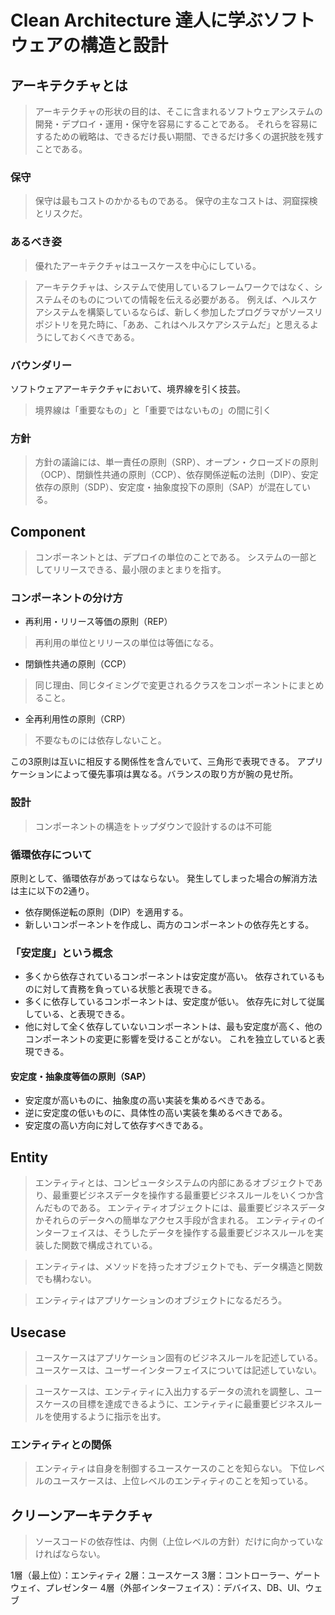 # Clean Architecture 達人に学ぶソフトウェアの構造と設計

## アーキテクチャとは

> アーキテクチャの形状の目的は、そこに含まれるソフトウェアシステムの開発・デプロイ・運用・保守を容易にすることである。
> それらを容易にするための戦略は、できるだけ長い期間、できるだけ多くの選択肢を残すことである。

### 保守

> 保守は最もコストのかかるものである。
> 保守の主なコストは、洞窟探検とリスクだ。

### あるべき姿

> 優れたアーキテクチャはユースケースを中心にしている。

> アーキテクチャは、システムで使用しているフレームワークではなく、システムそのものについての情報を伝える必要がある。
> 例えば、ヘルスケアシステムを構築しているならば、新しく参加したプログラマがソースリポジトリを見た時に、「ああ、これはヘルスケアシステムだ」と思えるようにしておくべきである。

### バウンダリー

ソフトウェアアーキテクチャにおいて、境界線を引く技芸。

> 境界線は「重要なもの」と「重要ではないもの」の間に引く

### 方針

> 方針の議論には、単一責任の原則（SRP）、オープン・クローズドの原則（OCP）、閉鎖性共通の原則（CCP）、依存関係逆転の法則（DIP）、安定依存の原則（SDP）、安定度・抽象度投下の原則（SAP）が混在している。

## Component

> コンポーネントとは、デプロイの単位のことである。
> システムの一部としてリリースできる、最小限のまとまりを指す。

### コンポーネントの分け方

- 再利用・リリース等価の原則（REP）
> 再利用の単位とリリースの単位は等価になる。
- 閉鎖性共通の原則（CCP）
> 同じ理由、同じタイミングで変更されるクラスをコンポーネントにまとめること。
- 全再利用性の原則（CRP）
> 不要なものには依存しないこと。

この3原則は互いに相反する関係性を含んでいて、三角形で表現できる。
アプリケーションによって優先事項は異なる。バランスの取り方が腕の見せ所。

### 設計

> コンポーネントの構造をトップダウンで設計するのは不可能

### 循環依存について

原則として、循環依存があってはならない。
発生してしまった場合の解消方法は主に以下の2通り。
- 依存関係逆転の原則（DIP）を適用する。
- 新しいコンポーネントを作成し、両方のコンポーネントの依存先とする。

### 「安定度」という概念

- 多くから依存されているコンポーネントは安定度が高い。
依存されているものに対して責務を負っている状態と表現できる。
- 多くに依存しているコンポーネントは、安定度が低い。
依存先に対して従属している、と表現できる。
- 他に対して全く依存していないコンポーネントは、最も安定度が高く、他のコンポーネントの変更に影響を受けることがない。
これを独立していると表現できる。

#### 安定度・抽象度等価の原則（SAP）

- 安定度が高いものに、抽象度の高い実装を集めるべきである。
- 逆に安定度の低いものに、具体性の高い実装を集めるべきである。
- 安定度の高い方向に対して依存すべきである。

## Entity

> エンティティとは、コンピュータシステムの内部にあるオブジェクトであり、最重要ビジネスデータを操作する最重要ビジネスルールをいくつか含んだものである。
> エンティティオブジェクトには、最重要ビジネスデータかそれらのデータへの簡単なアクセス手段が含まれる。
> エンティティのインターフェイスは、そうしたデータを操作する最重要ビジネスルールを実装した関数で構成されている。

> エンティティは、メソッドを持ったオブジェクトでも、データ構造と関数でも構わない。

> エンティティはアプリケーションのオブジェクトになるだろう。

## Usecase

> ユースケースはアプリケーション固有のビジネスルールを記述している。
> ユースケースは、ユーザーインターフェイスについては記述していない。

> ユースケースは、エンティティに入出力するデータの流れを調整し、ユースケースの目標を達成できるように、エンティティに最重要ビジネスルールを使用するように指示を出す。

### エンティティとの関係

> エンティティは自身を制御するユースケースのことを知らない。
> 下位レベルのユースケースは、上位レベルのエンティティのことを知っている。

## クリーンアーキテクチャ

> ソースコードの依存性は、内側（上位レベルの方針）だけに向かっていなければならない。

1層（最上位）：エンティティ
2層：ユースケース
3層：コントローラー、ゲートウェイ、プレゼンター
4層（外部インターフェイス）：デバイス、DB、UI、ウェブ

